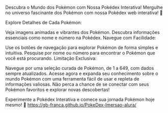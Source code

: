 Descubra o Mundo dos Pokémon com Nossa Pokédex Interativa!
Mergulhe no universo fascinante dos Pokémon com nossa Pokédex web interativa! 🌟

Explore Detalhes de Cada Pokémon:

Veja imagens animadas e vibrantes dos Pokémon.
Descubra informações essenciais como nome e número na Pokédex.
Navegue com Facilidade:

Use os botões de navegação para explorar Pokémon de forma simples e intuitiva.
Pesquise por nome ou número para encontrar o Pokémon que você está procurando.
Limitação Exclusiva:

Navegue por uma seleção curada de Pokémon, de 1 a 649, com dados sempre atualizados.
Acesse agora e expanda seu conhecimento sobre o mundo Pokémon com uma ferramenta fácil de usar e repleta de informações valiosas. Não perca a chance de se conectar com seus Pokémon favoritos e explorar novas descobertas!

Experimente a Pokédex Interativa e comece sua jornada Pokémon hoje mesmo! 🚀
 https://gb-franca.github.io/PokeDex-Imersao-alura/
 
